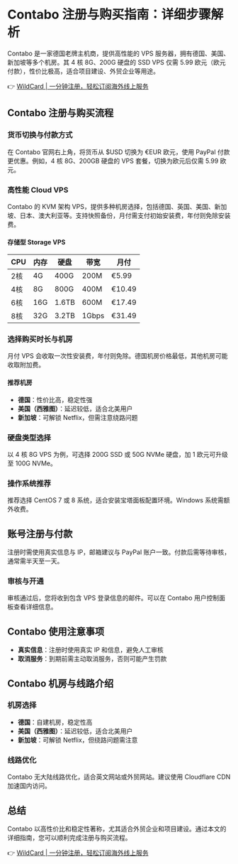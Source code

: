 # Contabo 注册与购买指南：详细步骤解析

Contabo 是一家德国老牌主机商，提供高性能的 VPS 服务器，拥有德国、美国、新加坡等多个机房。其 4 核 8G、200G 硬盘的 SSD VPS 仅需 5.99 欧元（欧元付款），性价比极高，适合项目建设、外贸企业等用途。

👉 [WildCard | 一分钟注册，轻松订阅海外线上服务](https://bbtdd.com/WildCard)

## Contabo 注册与购买流程

### 货币切换与付款方式
在 Contabo 官网右上角，将货币从 $USD 切换为 €EUR 欧元，使用 PayPal 付款更优惠。例如，4 核 8G、200GB 硬盘的 VPS 套餐，切换为欧元后仅需 5.99 欧元。

### 高性能 Cloud VPS
Contabo 的 KVM 架构 VPS，提供多种机房选择，包括德国、英国、美国、新加坡、日本、澳大利亚等。支持快照备份，月付需支付初始安装费，年付则免除安装费。

#### 存储型 Storage VPS
| CPU | 内存 | 硬盘 | 带宽 | 月付 |
|------|-------|-------|-------|--------|
| 2核  | 4G    | 400G  | 200M  | €5.99  |
| 4核  | 8G    | 800G  | 400M  | €10.49 |
| 6核  | 16G   | 1.6TB | 600M  | €17.49 |
| 8核  | 32G   | 3.2TB | 1Gbps | €31.49 |

### 选择购买时长与机房
月付 VPS 会收取一次性安装费，年付则免除。德国机房价格最低，其他机房可能收取附加费。

#### 推荐机房
- **德国**：性价比高，稳定性强  
- **美国（西雅图）**：延迟较低，适合北美用户  
- **新加坡**：可解锁 Netflix，但需注意绕路问题  

### 硬盘类型选择
以 4 核 8G VPS 为例，可选择 200G SSD 或 50G NVMe 硬盘，加 1 欧元可升级至 100G NVMe。

### 操作系统推荐
推荐选择 CentOS 7 或 8 系统，适合安装宝塔面板配置环境。Windows 系统需额外收费。

## 账号注册与付款
注册时需使用真实信息与 IP，邮箱建议与 PayPal 账户一致。付款后需等待审核，通常需半天至一天。

### 审核与开通
审核通过后，您将收到包含 VPS 登录信息的邮件。可以在 Contabo 用户控制面板查看详细信息。

## Contabo 使用注意事项
- **真实信息**：注册时使用真实 IP 和信息，避免人工审核  
- **取消服务**：到期前需主动取消服务，否则可能产生罚款  

## Contabo 机房与线路介绍
### 机房选择
- **德国**：自建机房，稳定性高  
- **美国（西雅图）**：延迟较低，适合北美用户  
- **新加坡**：可解锁 Netflix，但绕路问题需注意  

### 线路优化
Contabo 无大陆线路优化，适合英文网站或外贸网站。建议使用 Cloudflare CDN 加速国内访问。

## 总结
Contabo 以高性价比和稳定性著称，尤其适合外贸企业和项目建设。通过本文的详细指南，您可以顺利完成注册与购买流程。

👉 [WildCard | 一分钟注册，轻松订阅海外线上服务](https://bbtdd.com/WildCard)